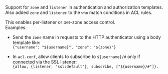 Support for `zone` and `listener` in authentication and authorization templates.  
Also added `zone` and `listener` to the `who` match conditions in ACL rules.

This enables per-listener or per-zone access control.  
Examples:

- Send the `zone` name in requests to the HTTP authenticator using a body template like:  
  `{"username": "${username}", "zone": "${zone}"}`

- In `acl.conf`, allow clients to subscribe to `${username}/#` only if connected via the SSL listener:  
  `{allow, {listener, "ssl:default"}, subscribe, ["${username}/#"]}.`

